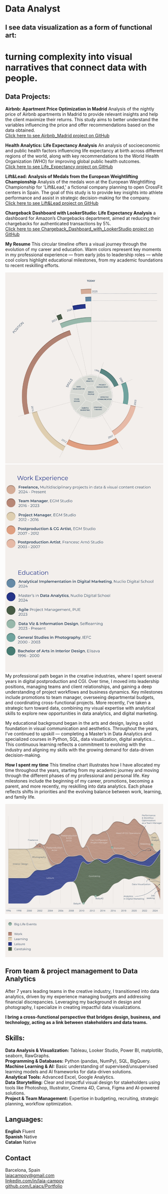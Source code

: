 # Data Analyst

## I see data visualization as a form of functional art:
# turning complexity into visual narratives that connect data with people.



## Data Projects:

**Airbnb: Apartment Price Optimization in Madrid** Analysis of the nightly price of Airbnb apartments in Madrid to provide relevant insights and help the client maximize their returns. This study aims to better understand the variables influencing the price and offer recommendations based on the data obtained.    
[Click here to see Airbnb_Madrid project on GitHub](https://github.com/Laiacs/Portfolio/tree/main/Airbnb_Madrid)  

**Health Analytics: Life Expectancy Analysis** An analysis of socioeconomic and public health factors influencing life expectancy at birth across different regions of the world, along with key recommendations to the World Health Organization (WHO) for improving global public health outcomes.  
[Click here to see Life_Expectancy project on GitHub](https://github.com/Laiacs/Portfolio/tree/main/Life_Expectancy)  

**Lift&Lead: Analysis of Medals from the European Weightlifting Championship** Analysis of the medals won at the European Weightlifting Championship for 'Lift&Lead,' a fictional company planning to open CrossFit centers in Spain. The goal of this study is to provide key insights into athlete performance and assist in strategic decision-making for the company.  
[Click here to see Lift&Lead project on GitHub](https://github.com/Laiacs/Portfolio/tree/main/Lift_&_Lead)  

**Chargeback Dashboard with LookerStudio: Life Expectancy Analysis** a dashboard for Amazon’s Chargebacks department, aimed at reducing their chargebacks for authenticated transactions by 5%.  
[Click here to see Chargeback_Dashboard_with_LookerStudio project on GitHub](https://github.com/Laiacs/Portfolio/tree/main/Chargeback_Dashboard_with_LookerStudio) 

**My Resume** This circular timeline offers a visual journey through the evolution of my career and education. Warm colors represent key moments in my professional experience — from early jobs to leadership roles — while cool colors highlight educational milestones, from my academic foundations to recent reskilling efforts.

![CVEspiral](CV_Espiral_01.jpg)
![Llegenda_02](Llegenda_02.png)
My professional path began in the creative industries, where I spent several years in digital postproduction and CGI. Over time, I moved into leadership positions, managing teams and client relationships, and gaining a deep understanding of project workflows and business dynamics. Key milestones include promotions to team manager, overseeing departmental budgets, and coordinating cross-functional projects. More recently, I’ve taken a strategic turn toward data, combining my visual expertise with analytical skills to explore new opportunities in data analytics, and digital marketing.

My educational background began in the arts and design, laying a solid foundation in visual communication and aesthetics. Throughout the years, I’ve continued to upskill — completing a Master’s in Data Analytics and specialized courses in Python, SQL, data visualization, digital analytics... This continuous learning reflects a commitment to evolving with the industry and aligning my skills with the growing demand for data-driven decision-making.  

**How I spent my time** This timeline chart illustrates how I have allocated my time throughout the years, starting from my academic journey and moving through the different phases of my professional and personal life. Key milestones include the beginning of my career, promotions, becoming a parent, and more recently, my reskilling into data analytics. Each phase reflects shifts in priorities and the evolving balance between work, learning, and family life.  

![Temps_Laia](temps_Laia_04.png)


![Llegenda_temps_Laia](llegenda_temps_Laia_03.png)

## From team & project management to Data Analytics
After 7 years leading teams in the creative industry, I transitioned into data analytics, driven by my experience managing budgets and addressing financial discrepancies. Leveraging my background in design and photography, I specialize in creating impactful data visualizations. 

**I bring a cross-functional perspective that bridges design, business, and technology, acting as a link between stakeholders and data teams.**

## Skills:
**Data Analysis & Visualization:** Tableau, Looker Studio, Power BI, matplotlib, seaborn, RawGraphs.         
**Programming & Databases:** Python (pandas, NumPy), SQL, BigQuery.  
**Machine Learning & AI:** Basic understanding of supervised/unsupervised learning models and AI frameworks for data-driven solutions.   
**Analytical Tools:** Advanced Excel, Google Analytics.   
**Data Storytelling:** Clear and impactful visual design for stakeholders using tools like Photoshop, Illustrator, Cinema 4D, Canva, Figma and AI-powered solutions.  
**Project & Team Management:** Expertise in budgeting, recruiting, strategic planning, workflow optimization.

## Languages:  

**English**
Fluent  
**Spanish**
Native  
**Catalan**
Native

## Contact  
Barcelona, Spain  
laiacampoy@gmail.com  
[linkedin.com/in/laia-campoy](https://linkedin.com/in/laia-campoy)  
[github.com/Laiacs/Portfolio](https://github.com/Laiacs/Portfolio)  



